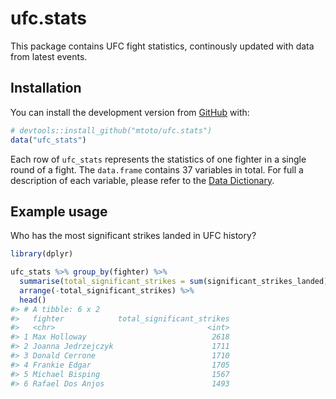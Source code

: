 
<!-- README.md is generated from README.Rmd. Please edit that file -->

# ufc.stats

This package contains UFC fight statistics, continously updated with
data from latest events.

## Installation

You can install the development version from
[GitHub](https://github.com/) with:

``` r
# devtools::install_github("mtoto/ufc.stats")
data("ufc_stats")
```

Each row of `ufc_stats` represents the statistics of one fighter in a
single round of a fight. The `data.frame` contains 37 variables in
total. For full a description of each variable, please refer to the
[Data
Dictionary](http://tamaszilagyi.com/ufc.stats/articles/data-dictionary.html).

## Example usage

Who has the most significant strikes landed in UFC history?

``` r
library(dplyr)

ufc_stats %>% group_by(fighter) %>%
  summarise(total_significant_strikes = sum(significant_strikes_landed)) %>%
  arrange(-total_significant_strikes) %>%
  head()
#> # A tibble: 6 x 2
#>   fighter            total_significant_strikes
#>   <chr>                                  <int>
#> 1 Max Holloway                            2618
#> 2 Joanna Jedrzejczyk                      1711
#> 3 Donald Cerrone                          1710
#> 4 Frankie Edgar                           1705
#> 5 Michael Bisping                         1567
#> 6 Rafael Dos Anjos                        1493
```
